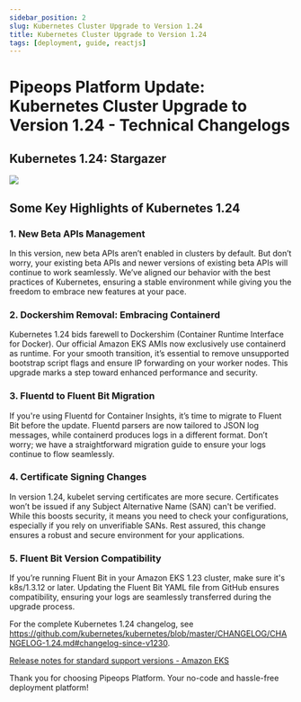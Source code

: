 ```yaml
---
sidebar_position: 2
slug: Kubernetes Cluster Upgrade to Version 1.24
title: Kubernetes Cluster Upgrade to Version 1.24
tags: [deployment, guide, reactjs]
---
```


# Pipeops Platform Update: Kubernetes Cluster Upgrade to Version 1.24 - Technical Changelogs

## **Kubernetes 1.24: Stargazer**

![](https://d33wubrfki0l68.cloudfront.net/d818eb4633bfbaf36c89d3c776e1d3817c66c361/f3082/images/blog/2022-05-03-kubernetes-release-1.24/kubernetes-1.24.png)

## Some Key Highlights of Kubernetes 1.24

### **1. New Beta APIs Management**

In this version, new beta APIs aren’t enabled in clusters by default. But don’t worry, your existing beta APIs and newer versions of existing beta APIs will continue to work seamlessly. We’ve aligned our behavior with the best practices of Kubernetes, ensuring a stable environment while giving you the freedom to embrace new features at your pace.

### **2. Dockershim Removal: Embracing Containerd**

Kubernetes 1.24 bids farewell to Dockershim (Container Runtime Interface for Docker). Our official Amazon EKS AMIs now exclusively use containerd as runtime. For your smooth transition, it’s essential to remove unsupported bootstrap script flags and ensure IP forwarding on your worker nodes. This upgrade marks a step toward enhanced performance and security.

### **3. Fluentd to Fluent Bit Migration**

If you're using Fluentd for Container Insights, it’s time to migrate to Fluent Bit before the update. Fluentd parsers are now tailored to JSON log messages, while containerd produces logs in a different format. Don’t worry; we have a straightforward migration guide to ensure your logs continue to flow seamlessly.

### **4. Certificate Signing Changes**

In version 1.24, kubelet serving certificates are more secure. Certificates won’t be issued if any Subject Alternative Name (SAN) can't be verified. While this boosts security, it means you need to check your configurations, especially if you rely on unverifiable SANs. Rest assured, this change ensures a robust and secure environment for your applications.

### **5. Fluent Bit Version Compatibility**

If you’re running Fluent Bit in your Amazon EKS 1.23 cluster, make sure it's k8s/1.3.12 or later. Updating the Fluent Bit YAML file from GitHub ensures compatibility, ensuring your logs are seamlessly transferred during the upgrade process.

For the complete Kubernetes 1.24 changelog, see https://github.com/kubernetes/kubernetes/blob/master/CHANGELOG/CHANGELOG-1.24.md#changelog-since-v1230.

[Release notes for standard support versions - Amazon EKS](https://docs.aws.amazon.com/eks/latest/userguide/kubernetes-versions-standard.html)

Thank you for choosing Pipeops Platform. Your no-code and hassle-free deployment platform!